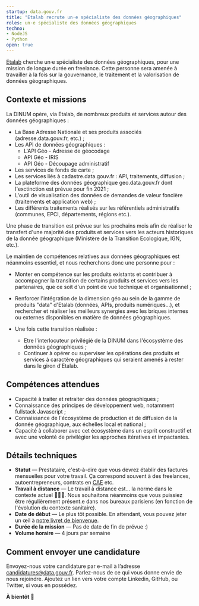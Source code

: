 ```yaml
---
startup: data.gouv.fr
title: "Etalab recrute un·e spécialiste des données géographiques"
roles: un·e spécialiste des données géographiques
techno: 
- NodeJS
- Python
open: true
---
```


[Etalab](https://www.etalab.gouv.fr) cherche un·e spécialiste des données géographiques, pour une mission de longue durée en freelance. Cette personne sera amenée à travailler à la fois sur la gouvernance, le traitement et la valorisation de données géographiques.

<!--more-->

## Contexte et missions

La DINUM opère, via Etalab, de nombreux produits et services autour des données géographiques : 
- La Base Adresse Nationale et ses produits associés (adresse.data.gouv.fr, etc.) ;
- Les API de données géographiques : 
	- L'API Géo - Adresse de géocodage
	- API Géo - IRIS
	- API Géo - Découpage administratif
- Les services de fonds de carte ;
- Les services liés à cadastre.data.gouv.fr : API, traitements, diffusion ;
- La plateforme des données géographique geo.data.gouv.fr dont l'exctinction est prévue pour fin 2021 ;
- L'outil de visualisation des données de demandes de valeur foncière (traitements et application web) ;
- Les différents traitements réalisés sur les référentiels administratifs (communes, EPCI, départements, régions etc.).

Une phase de transition est prévue sur les prochains mois afin de réaliser le transfert d'une majorité des produits et services vers les acteurs historiques de la donnée géographique (Ministère de la Transition Ecologique, IGN, etc.).

Le maintien de compétences relatives aux données géographiques est néanmoins essentiel, et nous recherchons donc une personne pour :
- Monter en compétence sur les produits existants et contribuer à accompagner la transition de certains produits et services vers les partenaires, que ce soit d'un point de vue technique et organisationnel ;
- Renforcer l'intégration de la dimension géo au sein de la gamme de produits "data" d'Etalab (données, APIs, produits numériques...), et rechercher et réaliser les meilleurs synergies avec les briques internes ou externes disponibles en matière de données géographiques. 

- Une fois cette transition réalisée : 
	-  Etre l'interlocuteur privilégié de la DINUM dans l'écosystème des données géographiques ;
	-  Continuer à opérer ou superviser les opérations des produits et services à caractère géographiques qui seraient amenés à rester dans le giron d'Etalab. 

## Compétences attendues

- Capacité à traiter et retraiter des données géographiques ;
- Connaissance des principes de développement web, notamment fullstack Javascript ;
- Connaissance de l'écosystème de production et de diffusion de la donnée géographique, aux échelles local et national ;
- Capacité à collaborer avec cet écosystème dans un esprit constructif et avec une volonté de privilégier les approches itératives et impactantes.

## Détails techniques

* **Statut** — Prestataire, c'est-à-dire que vous devrez établir des factures mensuelles pour votre travail. Ça correspond souvent à des freelances, autoentrepreneurs, contrats en [CAE](https://www.economie.gouv.fr/ess/cooperative-dactivites-et-demplois-cest-quoi) etc.
* **Travail à distance** — Le travail à distance est... la norme dans le contexte actuel 🤷🏽‍♀️. Nous souhaitons néanmoins que vous puissiez être régulièrement présent.e dans nos bureaux parisiens (en fonction de l'évolution du contexte sanitaire).
* **Date de début** — Le plus tôt possible. En attendant, vous pouvez jeter un œil à [notre livret de bienvenue](https://github.com/etalab/etalab).
* **Durée de la mission** — Pas de date de fin de prévue :)
* **Volume horaire** — 4 jours par semaine

## Comment envoyer une candidature

Envoyez-nous votre candidature par e-mail à l’adresse <a href="mailto:candidatures@data.gouv.fr">candidatures@data.gouv.fr</a>. 
Parlez-nous de ce qui vous donne envie de nous rejoindre. Ajoutez un lien vers votre compte Linkedin, GitHub, ou Twitter, si vous en possédez.

**À bientôt** 👋
